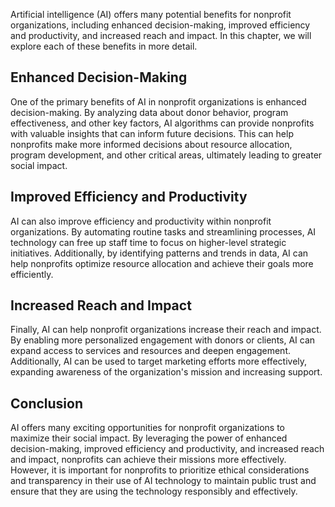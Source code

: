 

Artificial intelligence (AI) offers many potential benefits for nonprofit organizations, including enhanced decision-making, improved efficiency and productivity, and increased reach and impact. In this chapter, we will explore each of these benefits in more detail.

Enhanced Decision-Making
------------------------

One of the primary benefits of AI in nonprofit organizations is enhanced decision-making. By analyzing data about donor behavior, program effectiveness, and other key factors, AI algorithms can provide nonprofits with valuable insights that can inform future decisions. This can help nonprofits make more informed decisions about resource allocation, program development, and other critical areas, ultimately leading to greater social impact.

Improved Efficiency and Productivity
------------------------------------

AI can also improve efficiency and productivity within nonprofit organizations. By automating routine tasks and streamlining processes, AI technology can free up staff time to focus on higher-level strategic initiatives. Additionally, by identifying patterns and trends in data, AI can help nonprofits optimize resource allocation and achieve their goals more efficiently.

Increased Reach and Impact
--------------------------

Finally, AI can help nonprofit organizations increase their reach and impact. By enabling more personalized engagement with donors or clients, AI can expand access to services and resources and deepen engagement. Additionally, AI can be used to target marketing efforts more effectively, expanding awareness of the organization's mission and increasing support.

Conclusion
----------

AI offers many exciting opportunities for nonprofit organizations to maximize their social impact. By leveraging the power of enhanced decision-making, improved efficiency and productivity, and increased reach and impact, nonprofits can achieve their missions more effectively. However, it is important for nonprofits to prioritize ethical considerations and transparency in their use of AI technology to maintain public trust and ensure that they are using the technology responsibly and effectively.

